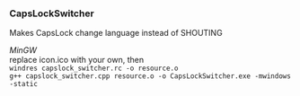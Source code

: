 ### CapsLockSwitcher

Makes CapsLock change language instead of SHOUTING

*MinGW*  
replace icon.ico with your own, then  
`windres capslock_switcher.rc -o resource.o`  
`g++ capslock_switcher.cpp resource.o -o CapsLockSwitcher.exe -mwindows -static`  
